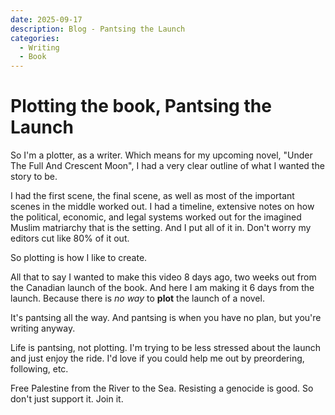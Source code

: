 ```yaml
---
date: 2025-09-17
description: Blog - Pantsing the Launch
categories:
  - Writing
  - Book
---
```


# Plotting the book, Pantsing the Launch

So I'm a plotter, as a writer. Which means for my upcoming novel, "Under The Full And Crescent Moon", I had a very clear  outline of what I wanted the story to be.

<!-- more -->

I had the first scene, the final scene, as well as most of the important scenes in the middle worked out. I had a timeline, extensive notes on how the political, economic, and legal systems worked out for the imagined Muslim matriarchy that is the setting. And I put all of it in. Don't worry my editors cut like 80% of it out.

So plotting is how I like to create.

All that to say I wanted to make this video 8 days ago, two weeks out from the Canadian launch of the book. And here I am making it 6 days from the launch. Because there is *no way* to **plot** the launch of a novel.

It's pantsing all the way. And pantsing is when you have no plan, but you're writing anyway.

Life is pantsing, not plotting. I'm trying to be less stressed about the launch and just enjoy the ride. I'd love if you could help me out by preordering, following, etc.

Free Palestine from the River to the Sea. Resisting a genocide is good. So don't just support it. Join it.
